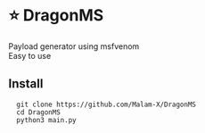 # :star: DragonMS<br>
Payload generator using msfvenom<br>
Easy to use<br>
## Install<br>
```
  git clone https://github.com/Malam-X/DragonMS
  cd DragonMS
  python3 main.py
```
